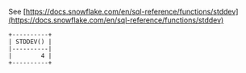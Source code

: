 See [https://docs.snowflake.com/en/sql-reference/functions/stddev](https://docs.snowflake.com/en/sql-reference/functions/stddev)
```
+----------+
| STDDEV() |
|----------|
|        4 |
+----------+
```

